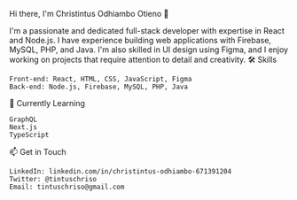 Hi there, I'm Christintus Odhiambo Otieno 👋

I'm a passionate and dedicated full-stack developer with expertise in React and Node.js. I have experience building web applications with Firebase, MySQL, PHP, and Java. I'm also skilled in UI design using Figma, and I enjoy working on projects that require attention to detail and creativity.
🛠️ Skills

    Front-end: React, HTML, CSS, JavaScript, Figma
    Back-end: Node.js, Firebase, MySQL, PHP, Java

🌱 Currently Learning

    GraphQL
    Next.js
    TypeScript

📫 Get in Touch

    LinkedIn: linkedin.com/in/christintus-odhiambo-671391204
    Twitter: @tintuschriso
    Email: tintuschriso@gmail.com
